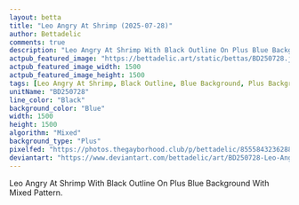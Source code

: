 ```yaml
---
layout: betta
title: "Leo Angry At Shrimp (2025-07-28)"
author: Bettadelic
comments: true
description: "Leo Angry At Shrimp With Black Outline On Plus Blue Background With Mixed Pattern."
actpub_featured_image: "https://bettadelic.art/static/bettas/BD250728.jpg"
actpub_featured_image_width: 1500
actpub_featured_image_height: 1500
tags: [Leo Angry At Shrimp, Black Outline, Blue Background, Plus Background Pattern, Mixed Pattern, July 2025]
unitName: "BD250728"
line_color: "Black"
background_color: "Blue"
width: 1500
height: 1500
algorithm: "Mixed"
background_type: "Plus"
pixelfed: "https://photos.thegayborhood.club/p/bettadelic/855584323628844541"
deviantart: "https://www.deviantart.com/bettadelic/art/BD250728-Leo-Angry-At-Shrimp-2025-07-28-1223604484"
---
```


Leo Angry At Shrimp With Black Outline On Plus Blue Background With Mixed Pattern.
